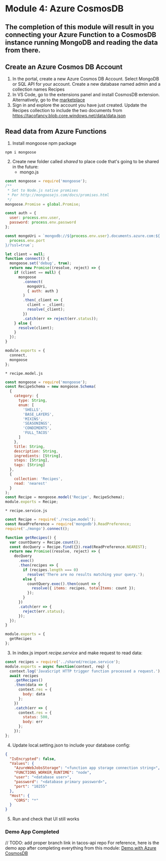 # Module 4: Azure CosmosDB 
The completion of this module will result in you connecting your Azure Function to a CosmosDB instance running MongoDB and reading the data from there.
---

## Create an Azure Cosmos DB Account
1. In the portal, create a new Azure Cosmos DB Account. Select MongoDB or SQL API for your account. Create a new database named admin and a collection names Recipes
1. In VS Code, go to the extensions panel and install CosmosDB extension. Alternatively, go to the [marketplace]( https://marketplace.visualstudio.com/items/?WT.mc_id=workshop-github-js-team&itemName=ms-azuretools.vscode-cosmosdb)  
1. Sign in and explore the account you have just created. Update the Recipes collection to include the two documents from https://tacofancy.blob.core.windows.net/data/data.json 

## Read data from Azure Functions
1. Install mongoose npm package
```
npm i mongoose
```
2. Create new folder called *shared* to place code that's going to be shared in the future:
    * mongo.js
```javascript
const mongoose = require('mongoose');
/**
 * Set to Node.js native promises
 * Per http://mongoosejs.com/docs/promises.html
 */
mongoose.Promise = global.Promise;

const auth = {
  user: process.env.user,
  password: process.env.password
};

const mongoUri = `mongodb://${process.env.user}.documents.azure.com:${
  process.env.port
}/?ssl=true`;

let client = null;
function connect() {
  mongoose.set('debug', true);
  return new Promise((resolve, reject) => {
    if (client == null) {
      mongoose
        .connect(
          mongoUri,
          { auth: auth }
        )
        .then(_client => {
          client = _client;
          resolve(_client);
        })
        .catch(err => reject(err.status));
    } else {
      resolve(client);
    }
  });
}

module.exports = {
  connect,
  mongoose
};
```
    * recipe.model.js
```javascript
const mongoose = require('mongoose');
const RecipeSchema = new mongoose.Schema(
  {
    category: {
      type: String,
      enum: [
        'SHELLS',
        'BASE_LAYERS',
        'MIXINS',
        'SEASONINGS',
        'CONDIMENTS',
        'FULL_TACOS'
      ]
    },
    title: String,
    description: String,
    ingredients: [String],
    steps: [String],
    tags: [String]
  },
  {
    collection: 'Recipes',
    read: 'nearest'
  }
);
const Recipe = mongoose.model('Recipe', RecipeSchema);
module.exports = Recipe;
```
    * recipe.service.js
```javascript
const Recipe = require('./recipe.model');
const ReadPreference = require('mongodb').ReadPreference;
require('./mongo').connect();

function getRecipes() {
  var countQuery = Recipe.count();
  const docQuery = Recipe.find({}).read(ReadPreference.NEAREST);
  return new Promise((resolve, reject) => {
    docQuery
      .exec()
      .then(recipes => {
        if (recipes.length === 0)
          resolve('There are no results matching your query.');
        else {
          countQuery.exec().then(count => {
            resolve({ items: recipes, totalItems: count });
          });
        }
      })
      .catch(err => {
        reject(err.status);
      });
  });
}

module.exports = {
  getRecipes
};
```
3. In index.js import *recipe.service* and make request to read data: 
```javascript
const recipes = require('../shared/recipe.service');
module.exports = async function(context, req) {
  context.log('JavaScript HTTP trigger function processed a request.');
  await recipes
    .getRecipes()
    .then(data => {
      context.res = {
        body: data
      };
    })
    .catch(err => {
      context.res = {
        status: 500,
        body: err
      };
    });
};
```
4. Update local.setting.json to include your database config:
```json
{
  "IsEncrypted": false,
  "Values": {
    "AzureWebJobsStorage": "<function app storage connection string>",
    "FUNCTIONS_WORKER_RUNTIME": "node",
    "user": "<database user>",
    "password": "<database primary password>",
    "port": "10255"
  },
  "Host": {
    "CORS": "*"
  }
}
```
5. Run and check that UI still works

### Demo App Completed
// TODO: add proper branch link in tacos-api repo
For reference, here is the demo app after completing everything from this module: [Demo with Azure CosmosDB]()
